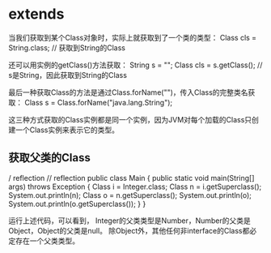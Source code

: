 #  extends

当我们获取到某个Class对象时，实际上就获取到了一个类的类型：
Class cls = String.class; // 获取到String的Class

还可以用实例的getClass()方法获取：
String s = "";
Class cls = s.getClass(); // s是String，因此获取到String的Class

最后一种获取Class的方法是通过Class.forName("")，传入Class的完整类名获取：
Class s = Class.forName("java.lang.String");

这三种方式获取的Class实例都是同一个实例，因为JVM对每个加载的Class只创建一个Class实例来表示它的类型。

## 获取父类的Class
/ reflection
// reflection
public class Main {
    public static void main(String[] args) throws Exception {
        Class i = Integer.class;
        Class n = i.getSuperclass();
        System.out.println(n);
        Class o = n.getSuperclass();
        System.out.println(o);
        System.out.println(o.getSuperclass());
    }
}

运行上述代码，可以看到，
Integer的父类类型是Number，Number的父类是Object，Object的父类是null。
除Object外，其他任何非interface的Class都必定存在一个父类类型。









































































































